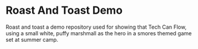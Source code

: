 # Roast And Toast Demo

Roast and toast a demo repository used for showing that Tech Can Flow, using a small
white, puffy marshmall as the hero in a smores themed game set at summer camp.
